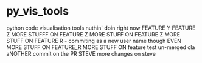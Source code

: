 py_vis_tools
============

python code visualisation tools
nuthin' doin right now
FEATURE Y
FEATURE Z
MORE STUFFF ON FEATURE Z
MORE STUFF ON FEATURE Z
MORE STUFF ON FEATURE R - commiting as a new user name though
EVEN MORE STUFF ON FEATURE_R
MORE STUFF ON feature test un-merged cla
aNOTHER commit on the PR
STEVE
more changes on steve
